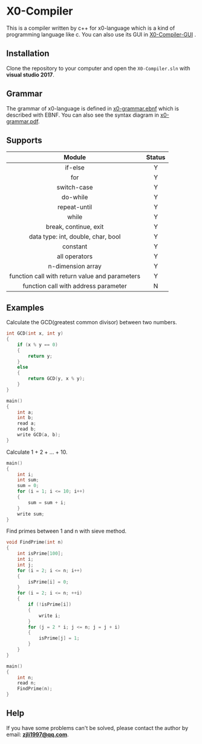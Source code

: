 # X0-Compiler
This is a compiler written by c++ for x0-language which is a kind of programming language like c. You can also use its GUI in [X0-Compiler-GUI](https://github.com/GooCoder/X0-Compiler-GUI) .

## Installation

Clone the repository to your computer and open the `X0-Compiler.sln` with **visual studio 2017**.

## Grammar

The grammar of x0-language is defined in [x0-grammar.ebnf](https://github.com/GooCoder/X0-Compiler/blob/master/X0-Compiler/x0-grammar/x0-grammar.ebnf) which is described with EBNF. You can also see the syntax diagram in [x0-grammar.pdf](https://github.com/GooCoder/X0-Compiler/blob/master/X0-Compiler/x0-grammar/x0-grammar.pdf).

## Supports

|                     Module                     | Status |
| :--------------------------------------------: | :----: |
|                    if-else                     |   Y    |
|                      for                       |   Y    |
|                  switch-case                   |   Y    |
|                    do-while                    |   Y    |
|                  repeat-until                  |   Y    |
|                     while                      |   Y    |
|             break, continue, exit              |   Y    |
|       data type: int, double, char, bool       |   Y    |
|                    constant                    |   Y    |
|                 all operators                  |   Y    |
|               n-dimension array                |   Y    |
| function call with return value and parameters |   Y    |
|      function call with address parameter      |   N    |

## Examples

Calculate the GCD(greatest common divisor) between two numbers.

```c++
int GCD(int x, int y)
{
	if (x % y == 0)
	{
		return y;
	}
	else
	{
		return GCD(y, x % y);
	}
}

main()
{
	int a;
	int b;
	read a;
	read b;
	write GCD(a, b);
}
```

Calculate 1 + 2 + ... + 10.

```c++
main()
{
	int i;
	int sum;
	sum = 0;
	for (i = 1; i <= 10; i++)
	{
		sum = sum + i;
	}
	write sum;
}
```

Find primes between 1 and n with sieve method.

```c++
void FindPrime(int n)
{
	int isPrime[100];
	int i;
	int j;
	for (i = 2; i <= n; i++)
	{
		isPrime[i] = 0;
	}
	for (i = 2; i <= n; ++i)
	{
  		if (!isPrime[i])
  		{
			write i;
  		}
  		for (j = 2 * i; j <= n; j = j + i)
  		{
			isPrime[j] = 1;
  		}
	}
}

main()
{
	int n;
	read n;
	FindPrime(n);
}
```
## Help

If you have some problems can't be solved, please contact the author by email: **zjli1997@qq.com**.
